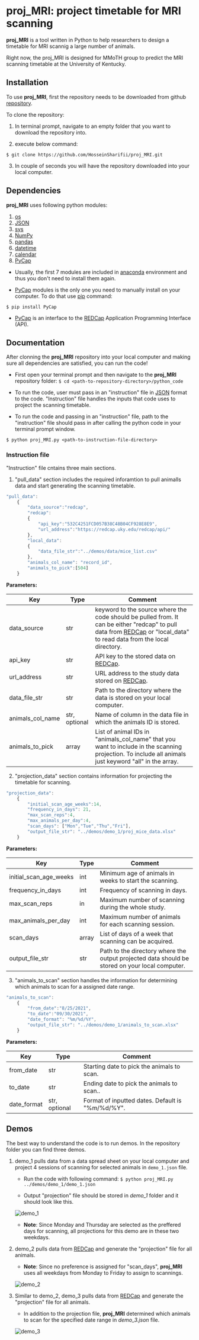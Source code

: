 # proj_MRI: project timetable for MRI scanning


**proj_MRI** is a tool written in Python to help researchers to design a timetable for MRI scannig a large number of animals. 

Right now, the proj_MRI is designed for MMoTH group to predict the MRI scanning timetable at the University of Kentucky. 

## Installation
To use **proj_MRI**, first the repository needs to be downloaded from github [repository](https://github.com/HosseinSharifii/proj_MRI). 

To clone the repository:
1. In terminal prompt, navigate to an empty folder that you want to download the repository into. 

2. execute below command:

`$ git clone https://github.com/HosseinSharifii/proj_MRI.git`

3. In couple of seconds you will have the repository downloaded into your local computer. 

## Dependencies

**proj_MRI** uses following python modules:
1. [os](https://docs.python.org/3/library/os.html)
2. [JSON](https://docs.python.org/3/library/json.html)
3. [sys](https://docs.python.org/3/library/sys.html)
4. [NumPy](https://numpy.org/)
5. [pandas](https://pandas.pydata.org/)
6. [datetime](https://docs.python.org/3/library/datetime.html)
7. [calendar](https://docs.python.org/3/library/calendar.html)
8. [PyCap](https://pycap.readthedocs.io/en/latest/index.html)

- Usually, the first 7 modules are included in [anaconda](https://www.anaconda.com/) environment and thus you don't need to install them again. 

- [PyCap](https://pycap.readthedocs.io/en/latest/index.html) modules is the only one you need to manually install on your computer. To do that use [pip](https://pypi.org/project/pip/) command:

`$ pip install PyCap`

- [PyCap](https://pycap.readthedocs.io/en/latest/index.html) is an interface to the [REDCap](https://www.project-redcap.org/) Application Programming Interface (API).

## Documentation

After clonning the **proj_MRI** repository into your local computer and making sure all dependencies are satisfied, you can run the code!

- First open your terminal prompt and then navigate to the **proj_MRI** repository folder:
`$ cd <path-to-repository-directory>/python_code`

- To run the code, user must pass in an "instruction" file in [JSON](https://docs.python.org/3/library/json.html) format to the code. "Instruction" file handles the inputs that code uses to project the scanning timetable.

- To run the code and passing in an "instruction" file, path to the "instruction" file should pass in after calling the python code in your terminal prompt window. 

`$ python proj_MRI.py <path-to-instruction-file-directory>`

### Instruction file

"Instruction" file cntains three main sections. 

1. "pull_data" section includes the required inforamtion to pull animalls data and start generating the scanning timetable. 
````javascript
"pull_data":
    {
        "data_source":"redcap",
        "redcap":
        {
            "api_key":"532C4251FCD057B38C48B04CF928E8E9",
            "url_address":"https://redcap.uky.edu/redcap/api/"
        },
        "local_data":
        {
            "data_file_str":"../demos/data/mice_list.csv"
        },
        "animals_col_name": "record_id",
        "animals_to_pick":[504]
    }
````
**Parameters:**

| **Key** | **Type** | **Comment** |
| ------ | ------- | ---------- |
| data_source | str | keyword to the source where the code should be pulled from. It can be either "redcap" to pull data from [REDCap](https://www.project-redcap.org/) or "local_data" to read data from the local directory. |
| api_key | str | API key to the stored data on [REDCap](https://www.project-redcap.org/).|
| url_address | str | URL address to the study data stored on [REDCap](https://www.project-redcap.org/). |
| data_file_str | str | Path to the directory where the data is stored on your local computer. |
| animals_col_name | str, optional | Name of column in the data file in which the animals ID is stored.  |
| animals_to_pick | array | List of animal IDs in "animals_col_name" that you want to include in the scanning projection. To include all animals just keyword "all" in the array. |

2. "projection_data" section contains information for projecting the timetable for scanning. 

````javascript
"projection_data":
    {
        "initial_scan_age_weeks":14,
        "frequency_in_days": 21,
        "max_scan_reps":4,
        "max_animals_per_day":4,
        "scan_days": ["Mon","Tue","Thu","Fri"],
        "output_file_str": "../demos/demo_1/proj_mice_data.xlsx"
    }
````

**Parameters:**

| **Key** | **Type** | **Comment** |
| ------ | ------- | ---------- |
| initial_scan_age_weeks | int | Minimum age of animals in weeks to start the scanning. |
| frequency_in_days | int | Frequency of scanning in days.|
| max_scan_reps | in | Maximum number of scanning during the whole study. |
| max_animals_per_day | int | Maximum number of animals for each scanning session. |
| scan_days | array | List of days of a week that scanning can be acquired. |
| output_file_str | str | Path to the directory where the output projected data should be stored on your local computer. |

3. "animals_to_scan" section handles the information for determining which animals to scan for a assigned date range.
````javascript
"animals_to_scan":
    {
        "from_date":"8/25/2021",
        "to_date":"09/30/2021",
        "date_format": "%m/%d/%Y",
        "output_file_str": "../demos/demo_1/animals_to_scan.xlsx"
    } 
````
**Parameters:**

| **Key** | **Type** | **Comment** |
| ------ | ------- | ---------- |
| from_date | str | Starting date to pick the animals to scan. |
| to_date | str | Ending date to pick the animals to scan..|
| date_format | str, optional | Format of inputted dates. Default is "%m/%d/%Y". |

## Demos

The best way to understand the code is to run demos. 
In the repository folder you can find three demos.

1. demo_1 pulls data from a data spread sheet on your local computer and project 4 sessions of scanning for selected animals in `demo_1.json` file. 

    - Run the code with following command: `$ python proj_MRI.py ../demos/demo_1/demo_1.json`

    - Output "projection" file should be stored in *demo_1* folder and it should look like this. 

    ![demo_1](docs/images/demo_1.png)

    - **Note**: Since Monday and Thursday are selected as the preffered days for scanning, all projections for this demo are in these two weekdays. 

2. demo_2 pulls data from [REDCap](https://www.project-redcap.org/) and generate the "projection" file for all animals.

    - **Note**: Since no preference is assigned for "scan_days", **proj_MRI** uses all weekdays from Monday to Friday to assign to scannings. 

    ![demo_2](docs/images/demo_2.png)

3. Similar to demo_2, demo_3 pulls data from [REDCap](https://www.project-redcap.org/) and generate the "projection" file for all animals.

    - In addition to the projection file, **proj_MRI** determined which animals to scan for the specified date range in *demo_3.json* file. 

    ![demo_3](docs/images/demo_3_animals.png)
    
